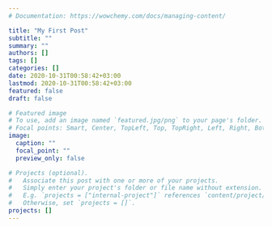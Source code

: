 ```yaml
---
# Documentation: https://wowchemy.com/docs/managing-content/

title: "My First Post"
subtitle: ""
summary: ""
authors: []
tags: []
categories: []
date: 2020-10-31T00:58:42+03:00
lastmod: 2020-10-31T00:58:42+03:00
featured: false
draft: false

# Featured image
# To use, add an image named `featured.jpg/png` to your page's folder.
# Focal points: Smart, Center, TopLeft, Top, TopRight, Left, Right, BottomLeft, Bottom, BottomRight.
image:
  caption: ""
  focal_point: ""
  preview_only: false

# Projects (optional).
#   Associate this post with one or more of your projects.
#   Simply enter your project's folder or file name without extension.
#   E.g. `projects = ["internal-project"]` references `content/project/deep-learning/index.md`.
#   Otherwise, set `projects = []`.
projects: []
---
```

